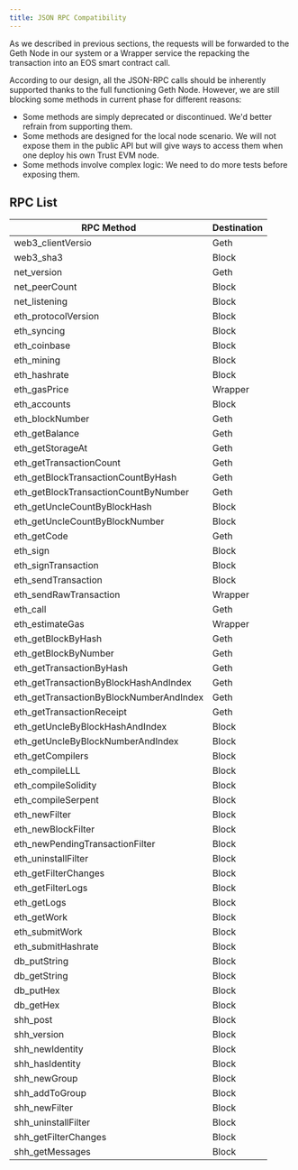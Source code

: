 ```yaml
---
title: JSON RPC Compatibility
---
```


As we described in previous sections, the requests will be forwarded to the Geth Node in our system or a Wrapper service the repacking the transaction into an EOS smart contract call.

According to our design, all the JSON-RPC calls should be inherently supported thanks to the full functioning Geth Node. However, we are still blocking some methods in current phase for different reasons:

* Some methods are simply deprecated or discontinued. We'd better refrain from supporting them.
* Some methods are designed for the local node scenario. We will not expose them in the public API but will give ways to access them when one deploy his own Trust EVM node.
* Some methods involve complex logic: We need to do more tests before exposing them.

## RPC List

| RPC Method                               | Destination |
| ---------------------------------------- | ----------- |
| web3\_clientVersio                       | Geth        |
| web3\_sha3                               | Block       |
| net\_version                             | Geth        |
| net\_peerCount                           | Block       |
| net\_listening                           | Block       |
| eth\_protocolVersion                     | Block       |
| eth\_syncing                             | Block       |
| eth\_coinbase                            | Block       |
| eth\_mining                              | Block       |
| eth\_hashrate                            | Block       |
| eth\_gasPrice                            | Wrapper     |
| eth\_accounts                            | Block       |
| eth\_blockNumber                         | Geth        |
| eth\_getBalance                          | Geth        |
| eth\_getStorageAt                        | Geth        |
| eth\_getTransactionCount                 | Geth        |
| eth\_getBlockTransactionCountByHash      | Geth        |
| eth\_getBlockTransactionCountByNumber    | Geth        |
| eth\_getUncleCountByBlockHash            | Block       |
| eth\_getUncleCountByBlockNumber          | Block       |
| eth\_getCode                             | Geth        |
| eth\_sign                                | Block       |
| eth\_signTransaction                     | Block       |
| eth\_sendTransaction                     | Block       |
| eth\_sendRawTransaction                  | Wrapper     |
| eth\_call                                | Geth        |
| eth\_estimateGas                         | Wrapper     |
| eth\_getBlockByHash                      | Geth        |
| eth\_getBlockByNumber                    | Geth        |
| eth\_getTransactionByHash                | Geth        |
| eth\_getTransactionByBlockHashAndIndex   | Geth        |
| eth\_getTransactionByBlockNumberAndIndex | Geth        |
| eth\_getTransactionReceipt               | Geth        |
| eth\_getUncleByBlockHashAndIndex         | Block       |
| eth\_getUncleByBlockNumberAndIndex       | Block       |
| eth\_getCompilers                        | Block       |
| eth\_compileLLL                          | Block       |
| eth\_compileSolidity                     | Block       |
| eth\_compileSerpent                      | Block       |
| eth\_newFilter                           | Block       |
| eth\_newBlockFilter                      | Block       |
| eth\_newPendingTransactionFilter         | Block       |
| eth\_uninstallFilter                     | Block       |
| eth\_getFilterChanges                    | Block       |
| eth\_getFilterLogs                       | Block       |
| eth\_getLogs                             | Block       |
| eth\_getWork                             | Block       |
| eth\_submitWork                          | Block       |
| eth\_submitHashrate                      | Block       |
| db\_putString                            | Block       |
| db\_getString                            | Block       |
| db\_putHex                               | Block       |
| db\_getHex                               | Block       |
| shh\_post                                | Block       |
| shh\_version                             | Block       |
| shh\_newIdentity                         | Block       |
| shh\_hasIdentity                         | Block       |
| shh\_newGroup                            | Block       |
| shh\_addToGroup                          | Block       |
| shh\_newFilter                           | Block       |
| shh\_uninstallFilter                     | Block       |
| shh\_getFilterChanges                    | Block       |
| shh\_getMessages                         | Block       |
